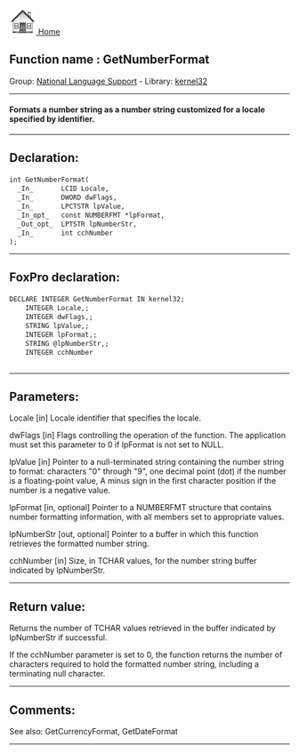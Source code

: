 [<img src="../../images/home.png"> Home ](https://github.com/VFPX/Win32API)  

## Function name : GetNumberFormat
Group: [National Language Support](../../functions_group.md#National_Language_Support)  -  Library: [kernel32](../../Libraries.md#kernel32)  
***  


#### Formats a number string as a number string customized for a locale specified by identifier.
***  


## Declaration:
```foxpro  
int GetNumberFormat(
  _In_       LCID Locale,
  _In_       DWORD dwFlags,
  _In_       LPCTSTR lpValue,
  _In_opt_   const NUMBERFMT *lpFormat,
  _Out_opt_  LPTSTR lpNumberStr,
  _In_       int cchNumber
);  
```  
***  


## FoxPro declaration:
```foxpro  
DECLARE INTEGER GetNumberFormat IN kernel32;
	INTEGER Locale,;
	INTEGER dwFlags,;
	STRING lpValue,;
	INTEGER lpFormat,;
	STRING @lpNumberStr,;
	INTEGER cchNumber
  
```  
***  


## Parameters:
Locale [in]
Locale identifier that specifies the locale. 

dwFlags [in]
Flags controlling the operation of the function. The application must set this parameter to 0 if lpFormat is not set to NULL.

lpValue [in]
Pointer to a null-terminated string containing the number string to format: characters "0" through "9", one decimal point (dot) if the number is a floating-point value, A minus sign in the first character position if the number is a negative value.

lpFormat [in, optional]
Pointer to a NUMBERFMT structure that contains number formatting information, with all members set to appropriate values.

lpNumberStr [out, optional]
Pointer to a buffer in which this function retrieves the formatted number string.

cchNumber [in]
Size, in TCHAR values, for the number string buffer indicated by lpNumberStr.  
***  


## Return value:
Returns the number of TCHAR values retrieved in the buffer indicated by lpNumberStr if successful. 

If the cchNumber parameter is set to 0, the function returns the number of characters required to hold the formatted number string, including a terminating null character.  
***  


## Comments:
See also: GetCurrencyFormat, GetDateFormat   
  
***  

